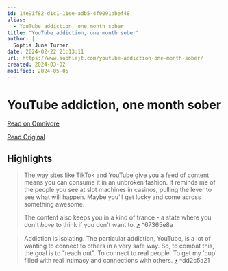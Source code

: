 ```yaml
---
id: 14e91f82-d1c1-11ee-adb5-4f0091abef48
alias:
  - YouTube addiction, one month sober
title: "YouTube addiction, one month sober"
author: |
  Sophia June Turner
date: 2024-02-22 21:13:11
url: https://www.sophiajt.com/youtube-addiction-one-month-sober/
created: 2024-03-02
modified: 2024-05-05
---
```


# YouTube addiction, one month sober

[Read on Omnivore](https://omnivore.app/me/you-tube-addiction-one-month-sober-18dd28249e2)

[Read Original](https://www.sophiajt.com/youtube-addiction-one-month-sober/)

## Highlights

> The way sites like TikTok and YouTube give you a feed of content means you can consume it in an unbroken fashion. It reminds me of the people you see at slot machines in casinos, pulling the lever to see what will happen. Maybe you'll get lucky and come across something awesome.
> 
> The content also keeps you in a kind of trance - a state where you don't _have_ to think if you don't want to. [⤴️](https://omnivore.app/me/you-tube-addiction-one-month-sober-18dd28249e2#67365e8a-8a27-4eb2-88ac-5eac4f7da3b9)  ^67365e8a

> Addiction is isolating. The particular addiction, YouTube, is a lot of wanting to connect to others in a very safe way. So, to combat this, the goal is to "reach out". To connect to real people. To get my 'cup' filled with real intimacy and connections with others. [⤴️](https://omnivore.app/me/you-tube-addiction-one-month-sober-18dd28249e2#dd2c5a21-da23-4d00-b2af-8d37b7f3f991)  ^dd2c5a21

